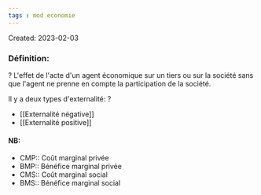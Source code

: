 ```yaml
---
tags : mod economie
---
```

Created: 2023-02-03

### Définition:
?
L'effet de l'acte d'un agent économique sur un tiers ou sur la société sans que l'agent ne prenne en compte la participation de la société.

Il y a deux types d'externalité:
?
- [[Externalité négative]] 
- [[Externalité positive]]

#### NB:
- CMP:: Coût marginal privée
- BMP:: Bénéfice marginal privée
- CMS:: Coût marginal social
- BMS:: Bénéfice marginal social